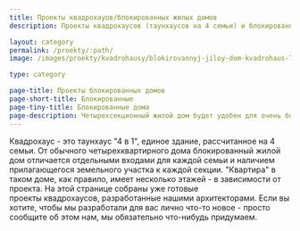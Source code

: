 ```yaml
---
title: Проекты квадрохауов/блокированных жилых домов
description: Проекты квадрохаусов (таунхаусов на 4 семьи) и блокированных жилых домов.

layout: category
permalink: /proekty/:path/
image: /images/proekty/kvadrohausy/blokirovannyj-jiloy-dom-kvadrohaus-70m-1_1920w.jpg

type: category

page-title: Проекты блокированных домов
page-short-title: Блокированные
page-tiny-title: Блокированные дома
page-description: Четырехсекционный жилой дом будет удобен для очень большой семьи, но также может стать очень комфортным элементом коттеджного поселка или частного сектора в городе. Мы предлагаем вам несколько готовых проектов блокированных домов на 4 семьи.
---
```

Квадрохаус - это таунхаус "4 в 1", единое здание, рассчитанное на 4 семьи. От обычного четырехквартирного дома блокированный жилой дом отличается отдельными входами для каждой семьи и наличием прилагающегося земельного участка к каждой секции. "Квартира" в таком доме, как правило, имеет несколько этажей - в зависимости от проекта. На этой странице собраны уже готовые проекты квадрохаусов, разработанные нашими архитекторами. Если вы хотите, чтобы мы разработали для вас лично что-то новое - просто сообщите об этом нам, мы обязательно что-нибудь придумаем.